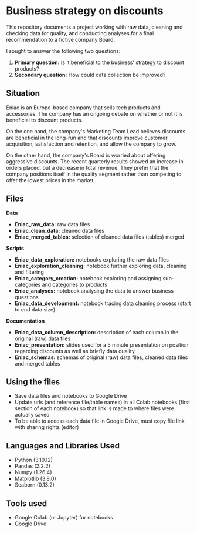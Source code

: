 # Business strategy on discounts
This repository documents a project working with raw data, cleaning and checking data for quality, and conducting analyses for a final recommendation to a fictive company Board.

I sought to answer the following two questions:
1. **Primary question:** Is it beneficial to the business' strategy to discount products?
2. **Secondary question:** How could data collection be improved?

## Situation
Eniac is an Europe-based company that sells tech products and accessories.  The company has an ongoing debate on whether or not it is beneficial to discount products.

On the one hand, the company's Marketing Team Lead believes discounts are beneficial in the long-run and that discounts improve customer acquisition, satisfaction and retention, and allow the company to grow.

On the other hand, the company's Board is worried about offering aggressive discounts.  The recent quarterly results showed an increase in orders placed, but a decrease in total revenue.  They prefer that the company positions itself in the quality segment rather than competing to offer the lowest prices in the market.

## Files
**Data**
- **Eniac_raw_data:** raw data files
- **Eniac_clean_data:** cleaned data files
- **Eniac_merged_tables:** selection of cleaned data files (tables) merged

**Scripts**
- **Eniac_data_exploration:** notebooks exploring the raw data files
- **Eniac_exploration_cleaning:** notebook further exploring data, cleaning and filtering
- **Eniac_category_creation:** notebook exploring and assigning sub-categories and categories to products
- **Eniac_analyses:** notebook analysing the data to answer business questions
- **Eniac_data_development:** notebook tracing data cleaning process (start to end data size)

**Documentation**
- **Eniac_data_column_description:** description of each column in the original (raw) data files
- **Eniac_presentation:** slides used for a 5 minute presentation on position regarding discounts as well as briefly data quality
- **Eniac_schemas:** schemas of original (raw) data files, cleaned data files and merged tables

## Using the files
- Save data files and notebooks to Google Drive
- Update urls (and reference file/table names) in all Colab notebooks (first section of each notebook) so that link is made to where files were actually saved
- To be able to access each data file in Google Drive, must copy file link with sharing rights (editor)

## Languages and Libraries Used
- Python (3.10.12)
- Pandas (2.2.2)
- Numpy (1.26.4)
- Matplotlib (3.8.0)
- Seaborn (0.13.2)

## Tools used
- Google Colab (or Jupyter) for notebooks
- Google Drive
